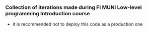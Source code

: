 ### Collection of iterations made during FI MUNI Low-level programming Introduction course
- it is recommended not to deploy this code as a production one
